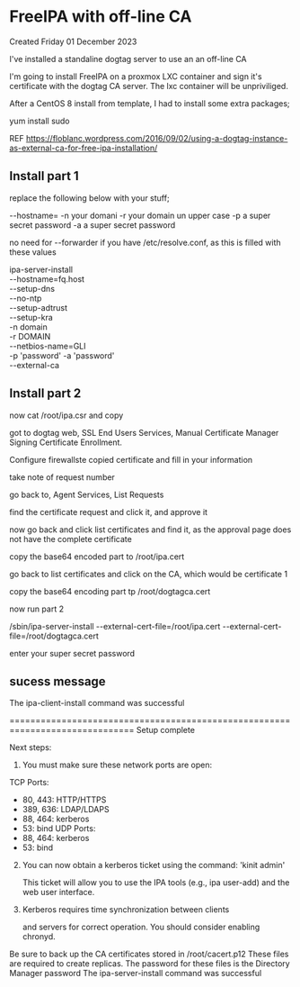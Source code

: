# FreeIPA with off-line CA
Created Friday 01 December 2023

I've installed a standaline dogtag server to use an an off-line CA

I'm going to install FreeIPA on a proxmox LXC container and sign it's certificate with the dogtag CA
server. The lxc container will be unpriviliged.

After a CentOS 8 install from template, I had to install some extra packages;

yum install sudo

REF <https://floblanc.wordpress.com/2016/09/02/using-a-dogtag-instance-as-external-ca-for-free-ipa-installation/>

Install part 1
--------------

replace the following below with your stuff;

--hostname=
-n your domani
-r your domain un upper case
-p a super secret password
-a a super secret password

no need for --forwarder if you have /etc/resolve.conf, as this is filled with these values

ipa-server-install \
--hostname=fq.host \
--setup-dns \
--no-ntp \
--setup-adtrust \
--setup-kra \
-n domain \
-r DOMAIN \
--netbios-name=GLI \
-p 'password' -a 'password' \
--external-ca

Install part 2
--------------

now cat /root/ipa.csr and copy

got to dogtag web, SSL End Users Services, Manual Certificate Manager Signing Certificate Enrollment.

Configure firewallste copied certificate and fill in your information

take note of request number

go back to, Agent Services, List Requests

find the certificate request and click it, and approve it

now go back and click list certificates and find it, as the approval page does not have the complete certificate

copy the base64 encoded part to /root/ipa.cert

go back to list certificates and click on the CA, which would be certificate 1

copy the base64 encoding part tp /root/dogtagca.cert

now run part 2

/sbin/ipa-server-install --external-cert-file=/root/ipa.cert --external-cert-file=/root/dogtagca.cert

enter your super secret password

sucess message
--------------

The ipa-client-install command was successful

==============================================================================
Setup complete

Next steps:

1. You must make sure these network ports are open:

TCP Ports:
  * 80, 443: HTTP/HTTPS
  * 389, 636: LDAP/LDAPS
  * 88, 464: kerberos
  * 53: bind
UDP Ports:
  * 88, 464: kerberos
  * 53: bind


2. You can now obtain a kerberos ticket using the command: 'kinit admin'

   This ticket will allow you to use the IPA tools (e.g., ipa user-add)
   and the web user interface.

3. Kerberos requires time synchronization between clients

   and servers for correct operation. You should consider enabling chronyd.

Be sure to back up the CA certificates stored in /root/cacert.p12
These files are required to create replicas. The password for these
files is the Directory Manager password
The ipa-server-install command was successful

